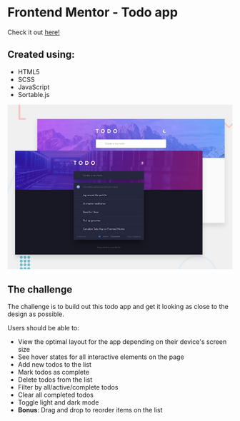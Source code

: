 # Frontend Mentor - Todo app

Check it out [here!](https://ianbrdeguzman.github.io/todo-app/)

## Created using:

-   HTML5
-   SCSS
-   JavaScript
-   Sortable.js

![Design preview for the Todo app coding challenge](./design/desktop-preview.jpg)

## The challenge

The challenge is to build out this todo app and get it looking as close to the design as possible.

Users should be able to:

-   View the optimal layout for the app depending on their device's screen size
-   See hover states for all interactive elements on the page
-   Add new todos to the list
-   Mark todos as complete
-   Delete todos from the list
-   Filter by all/active/complete todos
-   Clear all completed todos
-   Toggle light and dark mode
-   **Bonus**: Drag and drop to reorder items on the list
